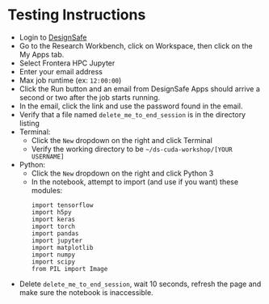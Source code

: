 # Testing Instructions

- Login to [DesignSafe](https://designsafe-ci.org)
- Go to the Research Workbench, click on Workspace, then click on the My Apps tab.
- Select Frontera HPC Jupyter
- Enter your email address
- Max job runtime (ex: `12:00:00`)
- Click the Run button and an email from DesignSafe Apps should arrive a second or two after the job starts running.
- In the email, click the link and use the password found in the email.
- Verify that a file named `delete_me_to_end_session` is in the directory listing 
- Terminal:
    - Click the `New` dropdown on the right and click Terminal
    - Verify the working directory to be `~/ds-cuda-workshop/[YOUR USERNAME]`
- Python:
    - Click the `New` dropdown on the right and click Python 3
    - In the notebook, attempt to import (and use if you want) these modules:
        ```import numpy
        import tensorflow
        import h5py
        import keras
        import torch
        import pandas
        import jupyter
        import matplotlib
        import numpy
        import scipy
        from PIL import Image
        ```
- Delete `delete_me_to_end_session`, wait 10 seconds, refresh the page and make sure the notebook is inaccessible.
